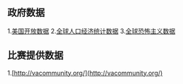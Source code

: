 ## 政府数据
1.[美国开放数据](https://www.data.gov/)
2.[全球人口经济统计数据](https://www.gapminder.org/data/)
3.[全球恐怖主义数据](https://www.start.umd.edu/)

## 比赛提供数据
1.[http://vacommunity.org/](http://vacommunity.org/)

